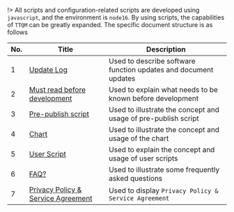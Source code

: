!> All scripts and configuration-related scripts are developed using `javascript`, and the environment is `node16`. By using scripts, the capabilities of `TTQM` can be greatly expanded. The specific document structure is as follows

| No. | Title                                                                               | Description                                                     |
| --- | ----------------------------------------------------------------------------------- | --------------------------------------------------------------- |
| 1   | [Update Log](en/release-note/default.md)                                            | Used to describe software function updates and document updates |
| 2   | [Must read before development](en/before-develop/summary.md)                        | Used to explain what needs to be known before development       |
| 3   | [Pre-publish script](en/pre-publish-script/default.md)                              | Used to illustrate the concept and usage of pre-publish script  |
| 4   | [Chart](en/chart/default.md)                                                        | Used to illustrate the concept and usage of the chart           |
| 5   | [User Script](en/user-script/default.md)                                            | Used to explain the concept and usage of user scripts           |
| 6   | [FAQ?](en/question/default.md)                                                      | Used to illustrate some frequently asked questions              |
| 7   | [Privacy Policy & Service Agreement](en/terms-of-service-privacy-policy/default.md) | Used to display `Privacy Policy & Service Agreement`            |
